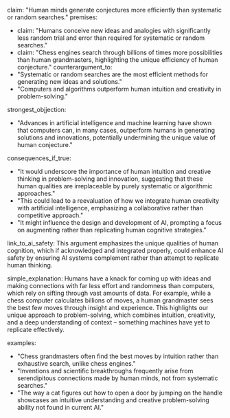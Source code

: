 claim: "Human minds generate conjectures more efficiently than systematic or random searches."
premises:
  - claim: "Humans conceive new ideas and analogies with significantly less random trial and error than required for systematic or random searches."
  - claim: "Chess engines search through billions of times more possibilities than human grandmasters, highlighting the unique efficiency of human conjecture."
counterargument_to:
  - "Systematic or random searches are the most efficient methods for generating new ideas and solutions."
  - "Computers and algorithms outperform human intuition and creativity in problem-solving."

strongest_objjection:
  - "Advances in artificial intelligence and machine learning have shown that computers can, in many cases, outperform humans in generating solutions and innovations, potentially undermining the unique value of human conjecture."

consequences_if_true:
  - "It would underscore the importance of human intuition and creative thinking in problem-solving and innovation, suggesting that these human qualities are irreplaceable by purely systematic or algorithmic approaches."
  - "This could lead to a reevaluation of how we integrate human creativity with artificial intelligence, emphasizing a collaborative rather than competitive approach."
  - "It might influence the design and development of AI, prompting a focus on augmenting rather than replicating human cognitive strategies."

link_to_ai_safety: This argument emphasizes the unique qualities of human cognition, which if acknowledged and integrated properly, could enhance AI safety by ensuring AI systems complement rather than attempt to replicate human thinking.

simple_explanation: Humans have a knack for coming up with ideas and making connections with far less effort and randomness than computers, which rely on sifting through vast amounts of data. For example, while a chess computer calculates billions of moves, a human grandmaster sees the best few moves through insight and experience. This highlights our unique approach to problem-solving, which combines intuition, creativity, and a deep understanding of context – something machines have yet to replicate effectively.

examples:
  - "Chess grandmasters often find the best moves by intuition rather than exhaustive search, unlike chess engines."
  - "Inventions and scientific breakthroughs frequently arise from serendipitous connections made by human minds, not from systematic searches."
  - "The way a cat figures out how to open a door by jumping on the handle showcases an intuitive understanding and creative problem-solving ability not found in current AI."